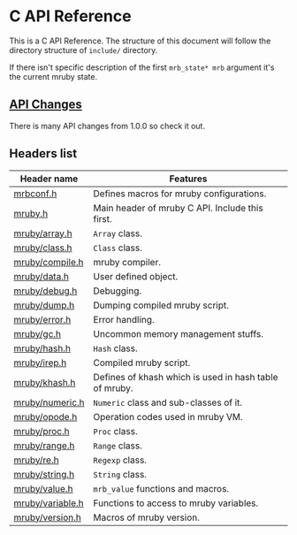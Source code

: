 # C API Reference

This is a C API Reference.
The structure of this document will follow the directory structure of `include/` directory.

If there isn't specific description of the first `mrb_state* mrb` argument
it's the current mruby state.

## [API Changes](./changes.md)
There is many API changes from 1.0.0 so check it out.

## Headers list
Header name|Features
-----------|--------
[mrbconf.h](../mrbconf/README.md)|Defines macros for mruby configurations.
[mruby.h](./mruby.h.md)|Main header of mruby C API. Include this first.
[mruby/array.h](./mruby.array.h.md)|`Array` class.
[mruby/class.h](./mruby.class.h.md)|`Class` class.
[mruby/compile.h](./mruby.compile.h.md)|mruby compiler.
[mruby/data.h](./mruby.data.h.md)|User defined object.
[mruby/debug.h](./mruby.debug.h.md)|Debugging.
[mruby/dump.h](./mruby.dump.h.md)|Dumping compiled mruby script.
[mruby/error.h](./mruby.error.h.md)|Error handling.
[mruby/gc.h](./mruby.gc.h.md)|Uncommon memory management stuffs.
[mruby/hash.h](./mruby.hash.h.md)|`Hash` class.
[mruby/irep.h](./mruby.irep.h.md)|Compiled mruby script.
[mruby/khash.h](./mruby.khash.h.md)|Defines of khash which is used in hash table of mruby.
[mruby/numeric.h](./mruby.numeric.h.md)|`Numeric` class and sub-classes of it.
[mruby/opode.h](./mruby.opcode.h.md)|Operation codes used in mruby VM.
[mruby/proc.h](./mruby.proc.h.md)|`Proc` class.
[mruby/range.h](./mruby.range.h.md)|`Range` class.
[mruby/re.h](./mruby.re.h.md)|`Regexp` class.
[mruby/string.h](./mruby.string.h.md)|`String` class.
[mruby/value.h](./mruby.value.h.md)|`mrb_value` functions and macros.
[mruby/variable.h](./mruby.variable.h.md)|Functions to access to mruby variables.
[mruby/version.h](./mruby.version.h.md)|Macros of mruby version.
